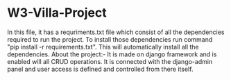 # W3-Villa-Project

In this file, it has a requriments.txt file which consist of all the dependencies required to run the project.
To install those dependencies run command "pip install -r requirements.txt".
This will automatically install all the dependencies.
About the project:- 
                It is made on django framework and is enabled will all CRUD operations.
                It is connected with the django-admin panel and user access is defined and controlled from there itself.
